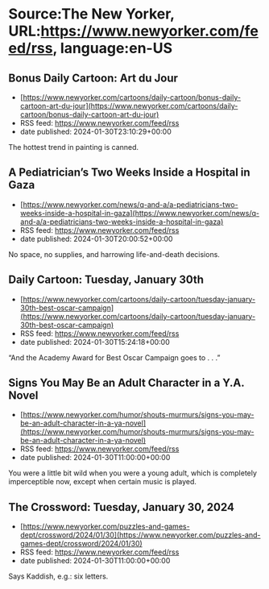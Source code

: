 # Source:The New Yorker, URL:https://www.newyorker.com/feed/rss, language:en-US

## Bonus Daily Cartoon: Art du Jour
 - [https://www.newyorker.com/cartoons/daily-cartoon/bonus-daily-cartoon-art-du-jour](https://www.newyorker.com/cartoons/daily-cartoon/bonus-daily-cartoon-art-du-jour)
 - RSS feed: https://www.newyorker.com/feed/rss
 - date published: 2024-01-30T23:10:29+00:00

The hottest trend in painting is canned.

## A Pediatrician’s Two Weeks Inside a Hospital in Gaza
 - [https://www.newyorker.com/news/q-and-a/a-pediatricians-two-weeks-inside-a-hospital-in-gaza](https://www.newyorker.com/news/q-and-a/a-pediatricians-two-weeks-inside-a-hospital-in-gaza)
 - RSS feed: https://www.newyorker.com/feed/rss
 - date published: 2024-01-30T20:00:52+00:00

No space, no supplies, and harrowing life-and-death decisions.

## Daily Cartoon: Tuesday, January 30th
 - [https://www.newyorker.com/cartoons/daily-cartoon/tuesday-january-30th-best-oscar-campaign](https://www.newyorker.com/cartoons/daily-cartoon/tuesday-january-30th-best-oscar-campaign)
 - RSS feed: https://www.newyorker.com/feed/rss
 - date published: 2024-01-30T15:24:18+00:00

“And the Academy Award for Best Oscar Campaign goes to . . .”

## Signs You May Be an Adult Character in a Y.A. Novel
 - [https://www.newyorker.com/humor/shouts-murmurs/signs-you-may-be-an-adult-character-in-a-ya-novel](https://www.newyorker.com/humor/shouts-murmurs/signs-you-may-be-an-adult-character-in-a-ya-novel)
 - RSS feed: https://www.newyorker.com/feed/rss
 - date published: 2024-01-30T11:00:00+00:00

You were a little bit wild when you were a young adult, which is completely imperceptible now, except when certain music is played.

## The Crossword: Tuesday, January 30, 2024
 - [https://www.newyorker.com/puzzles-and-games-dept/crossword/2024/01/30](https://www.newyorker.com/puzzles-and-games-dept/crossword/2024/01/30)
 - RSS feed: https://www.newyorker.com/feed/rss
 - date published: 2024-01-30T11:00:00+00:00

Says Kaddish, e.g.: six letters.

